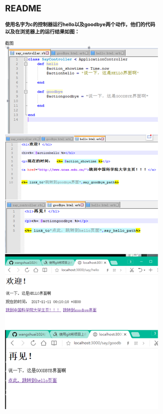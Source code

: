 # README

### 使用名字为c的控制器运行hello以及goodbye两个动作，他们的代码以及在浏览器上的运行结果如图：
截图
<img src="/lib/say_code1.png" width="700">
<img src="/lib/hello_code1.png" width="700">
<img src="/lib/goodbye_code1.png" width="700">
<img src="/lib/hello1.png" width="700">
<img src="/lib/goodbye1.png" width="700">
